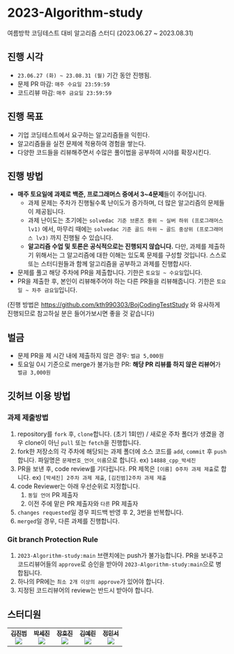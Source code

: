 # 2023-Algorithm-study
여름방학 코딩테스트 대비 알고리즘 스터디 (2023.06.27 ~ 2023.08.31)

## 진행 시각

- `23.06.27 (화) ~ 23.08.31 (월)` 기간 동안 진행됨.
- 문제 PR 마감: `매주 수요일 23:59:59`
- 코드리뷰 마감: `매주 금요일 23:59:59`

## 진행 목표

- 기업 코딩테스트에서 요구하는 알고리즘들을 익힌다.
- 알고리즘들을 실전 문제에 적용하여 경험을 쌓는다.
- 다양한 코드들을 리뷰해주면서 수많은 풀이법을 공부하여 시야를 확장시킨다.

## 진행 방법

- **매주 토요일에 과제로 백준, 프로그래머스 중에서 3~4문제**들이 주어집니다.
    - 과제 문제는 주차가 진행될수록 난이도가 증가하며, 더 많은 알고리즘의 문제들이 제공됩니다.
    - 과제 난이도는 초기에는 `solvedac 기준 브론즈 중위 ~ 실버 하위 (프로그래머스 lv1)` 에서, 마무리 때에는 `solvedac 기준 골드 하위 ~ 골드 중상위 (프로그래머스 lv3)` 까지 진행될 수 있습니다.
    - **알고리즘 수업 및 토론은 공식적으로는 진행되지 않습니다.** 다만, 과제를 제출하기 위해서는 그 알고리즘에 대한 이해는 있도록 문제를 구성할 것입니다. 스스로 또는 스터디원들과 함께 알고리즘을 공부하고 과제를 진행합시다.
- 문제를 풀고 해당 주차에 PR을 제출합니다. 기한은 `토요일 ~ 수요일`입니다.
- PR을 제출한 후, 본인이 리뷰해주어야 하는 다른 PR들을 리뷰해줍니다. 기한은 `토요일 ~ 차주 금요일`입니다.

(진행 방법은 https://github.com/kth990303/BojCodingTestStudy 와 유사하게 진행되므로 참고하실 분은 들어가보시면 좋을 것 같습니다)

## 벌금

- 문제 PR을 제 시간 내에 제출하지 않은 경우: `벌금 5,000원`
- 토요일 0시 기준으로 merge가 불가능한 PR: **해당 PR 리뷰를 하지 않은 리뷰어**가 `벌금 3,000원`

## 깃허브 이용 방법

### 과제 제출방법

1. repository를 `fork` 후, `clone`합니다. (초기 1회만) / 새로운 주차 폴더가 생겼을 경우 clone이 아닌 `pull` 또는 `fetch`을 진행합니다.
2. fork한 저장소의 각 주차에 해당되는 과제 폴더에 소스 코드를 `add`, `commit` 후 `push` 합니다. 파일명은 `문제번호_언어_이름`으로 합니다. ex) `14888_cpp_박세진`
3. PR을 보낸 후, code review를 기다립니다. PR 제목은 `[이름] O주차 과제 제출`로 합니다. ex) `[박세진] 2주차 과제 제출`, `[김진범]2주차 과제 제출`
4. code Reviewer는 아래 우선순위로 지정합니다.
    1. `동일 언어` PR 제출자
    2. 이전 주에 맡은 PR 제출자와 `다른` PR 제출자
5. `changes requested`일 경우 피드백 반영 후 2, 3번을 반복합니다.
6. `merged`일 경우, 다른 과제를 진행합니다.

### Git branch Protection Rule

1. `2023-Algorithm-study:main` 브랜치에는 push가 불가능합니다. PR을 보내주고 코드리뷰어들의 `approve`로 승인을 받아야 `2023-Algorithm-study:main`으로 병합됩니다.
2. 하나의 PR에는 `최소 2개 이상의 approve`가 있어야 합니다.
3. 지정된 코드리뷰어의 review는 반드시 받아야 합니다.

## 스터디원
<table style=“width: 100%;”>
  <tr>
   <td align="center" width="20%;"><a href="https://github.com/kjb512"><img src="https://avatars.githubusercontent.com/u/53505860?v=4?s=100" alt=""/><br /><sub><b>김진범</b></a><br><a href="https://solved.ac/kjb512"><img src="http://mazassumnida.wtf/api/mini/generate_badge?boj=kjb512" /></sub></a><br /></td>
   <td align="center" width="20%;"><a href="https://github.com/sejineer"><img src="https://avatars.githubusercontent.com/u/95167215?v=4?s=100" alt=""/><br /><sub><b>박세진</b></a><br><a href="https://solved.ac/qkrtpwls025"><img src="http://mazassumnida.wtf/api/mini/generate_badge?boj=qkrtpwls025" /></sub></a><br /></td>
   <td align="center" width="20%;"><a href="https://github.com/hojinida"><img src="https://avatars.githubusercontent.com/u/96263955?v=4?s=100" alt=""/><br /><sub><b>장호진</b></a><br><a href="https://solved.ac/opqrs1107"><img src="http://mazassumnida.wtf/api/mini/generate_badge?boj=opqrs1107" /></sub></a><br /></td>
   <td align="center" width="20%;"><a href="https://github.com/yeriniii"><img src="https://avatars.githubusercontent.com/u/118904207?v=4?s=100" alt=""/><br /><sub><b>김예린</b></a><br><a href="https://solved.ac/yerini"><img src="http://mazassumnida.wtf/api/mini/generate_badge?boj=yerini" /></sub></a><br /></td>
   <td align="center" width="20%;"><a href="https://github.com/minseoJeong37"><img src="https://avatars.githubusercontent.com/u/129270693?v=4?s=100" alt=""/><br /><sub><b>정민서</b></a><br><a href="https://solved.ac/wjdalstj330"><img src="http://mazassumnida.wtf/api/mini/generate_badge?boj=wjdalstj330" /></sub></a><br /></td>
  </tr>
</table>
